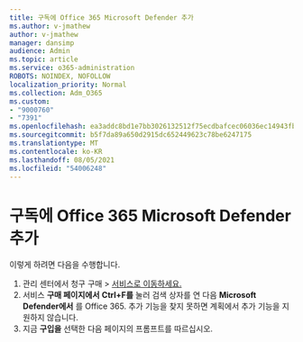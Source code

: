```yaml
---
title: 구독에 Office 365 Microsoft Defender 추가
ms.author: v-jmathew
author: v-jmathew
manager: dansimp
audience: Admin
ms.topic: article
ms.service: o365-administration
ROBOTS: NOINDEX, NOFOLLOW
localization_priority: Normal
ms.collection: Adm_O365
ms.custom:
- "9000760"
- "7391"
ms.openlocfilehash: ea3addc8bd1e7bb3026132512f75ecdbafcec06036ec14943fb3aed554e25757
ms.sourcegitcommit: b5f7da89a650d2915dc652449623c78be6247175
ms.translationtype: MT
ms.contentlocale: ko-KR
ms.lasthandoff: 08/05/2021
ms.locfileid: "54006248"
---
```

# <a name="add-microsoft-defender-for-office-365-to-your-subscription"></a>구독에 Office 365 Microsoft Defender 추가

이렇게 하려면 다음을 수행합니다.

1. 관리 센터에서 청구 구매  >  [서비스로 이동하세요.](https://go.microsoft.com/fwlink/p/?linkid=868433)
2. 서비스 **구매 페이지에서** **Ctrl+F를** 눌러 검색 상자를 연 다음 **Microsoft Defender에서** 를 Office 365. 추가 기능을 찾지 못하면 계획에서 추가 기능을 지원하지 않습니다.
3. 지금 **구입을** 선택한 다음 페이지의 프롬프트를 따르십시오.
